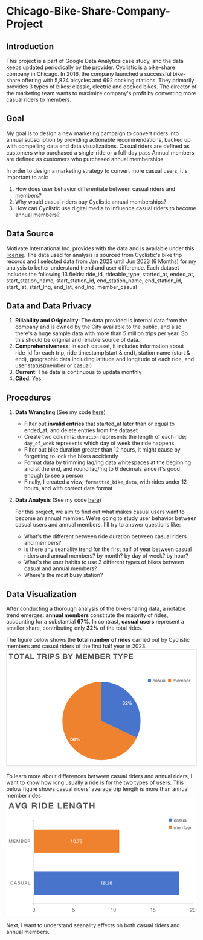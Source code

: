 # Chicago-Bike-Share-Company-Project

## Introduction ##
This project is a part of Google Data Analytics case study, and the data keeps updated periodically by the provider.
Cyclistic is a bike-share company in Chicago. In 2016, the company launched a successful bike-share offering with 
5,824 bicycles and 692 docking stations. They primarily provides 3 types of bikes: classic, electric and docked bikes. 
The director of the marketing team wants to maximize company's profit by converting more casual riders to members. 

## Goal ##
My goal is to design a new marketing campaign to convert riders into annual subscription by providing actionable recommendations,
backed up with compelling data and data visualizations.
Casual riders are defined as customers who purchased a single-ride or a full-day pass
Annual members are defined as customers who purchased annual memberships

In order to design a marketing strategy to convert more casual users, it's important to ask:
1. How does user behavior differentiate between casual riders and members?
2. Why would casual riders buy Cyclistic annual memberships?
3. How can Cyclistic use digital media to influence casual riders to become annual members?

## Data Source ##
Motivate International Inc. provides with the data and is available under this [license](https://divvybikes.com/data-license-agreement).
The data used for analysis is sourced from Cyclistic's bike trip records and I selected data from Jan 2023 until Jun 2023 (6 Months) for my analysis
to better understand trend and user difference. 
Each dataset includes the following 13 fields:
ride_id, rideable_type, started_at, ended_at, start_station_name, start_station_id, end_station_name, end_station_id, start_lat, start_lng, end_lat, end_lng, member_casual

## Data and Data Privacy ##
1. **Riliability and Originality**: The data provided is internal data from the company and is owned by the City available to the public, and also there's a huge sample
   data with more than 5 million trips per year. So this should be original and reliable source of data.
2. **Comprehensiveness**: In each dataset, it includes information about ride_id for each trip, ride timestamp(start & end), station name (start & end), geographic data including latitude and longitude of each ride, and user status(member or casual)
3. **Current**: The data is continuous to updata monthly
4. **Cited**: Yes

## Procedures ##
1. **Data Wrangling**   (See my code [here](https://github.com/mingyuan9/Chicago-Bike-Share-Company-Project/blob/main/Data_Wrangling.sql))
   - Filter out **invalid entries** that started_at later than or equal to ended_at, and delete entries from the dataset
   - Create two columns: `duration` represents the length of each ride; `day_of_week` represents which day of week the ride happens
   - Filter out bike duration greater than 12 hours, it might cause by forgetting to lock the bikes accidently
   - Format data by trimming lag/lng data whitespaces at the beginning and at the end, and round lag/lng to 6 decimals since it's good enough to see a person
   - Finally, I created a view, `formatted_bike_data`, with rides under 12 hours, and with correct data format   
2. **Data Analysis**    (See my code [here]())

   For this project, we aim to find out what makes casual users want to become an annual member. We're going to study user behavior between casual users and annual members.
   I'll try to answer questions like:
   - What's the different between ride duration between casual riders and members?
   - Is there any seanality trend for the first half of year between casual riders and annual members? by month? by day of week? by hour?
   - What's the user habits to use 3 different types of bikes between casual and annual members?
   - Where's the most busy station?

## Data Visualization ##
After conducting a thorough analysis of the bike-sharing data, a notable trend emerges: **annual members** constitute the majority of rides, accounting for a substantial **67%**. In contrast, **casual users** represent a smaller share, contributing only **32%** of the total rides. 

The figure below shows the **total number of rides** carried out by Cyclistic members and casual riders of the first half year in 2023.
![Total Trips by Member Type](https://github.com/mingyuan9/Chicago-Bike-Share-Company-Project/blob/main/1.Rides_by_member.png)

To learn more about differences between casual riders and annual riders, I want to know how long usually a ride is for the two types of users.
This below figure shows casual riders’ average trip length is more than annual member rides
![avg ride length](https://github.com/mingyuan9/Chicago-Bike-Share-Company-Project/blob/main/2.Avg_ride_length.png)

Next, I want to understand seanality effects on both casual riders and annual members.

